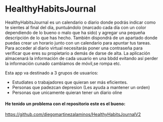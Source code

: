 # HealthyHabitsJournal

HealthyHabitsJournal es un calendario o diario donde podrás indicar como te sientes al
final del día, puntuándolo (marcado cada día con un color dependiendo de lo
bueno o malo que ha sido) y agregar una pequeña descripción de lo que has
hecho. También dispondrá de un apartado donde puedas crear un horario junto
con un calendario para apuntar tus tareas.
Para acceder al diario virtual necesitarás poner una contraseña para verificar
que eres su propietario a demás de darse de alta.
La aplicación almacenará la información de cada usuario en una bbdd evitando
así perder la información cunado cambiamos de móvil,se rompa etc.

Esta app va destinado a 3 grupos de usuarios:

* Estudiates o trabajadores que quieran ser más eficientes.
* Personas que padezcan depresion (Les ayuda a mantener un orden)
* Personas que unicamente quieran tener un diario oline

#### He tenido un problema con el repositorio este es el bueno:
https://github.com/diegomartinezalaminos/HealthyHabitsJournalV2
